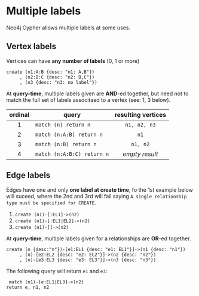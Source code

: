 # Multiple labels

Neo4j Cypher allows multiple labels at some uses.

## Vertex labels

Vertices can have **any number of labels** (0, 1 or more)

```
create (n1:A:B {desc: "n1: A,B"})
     , (n2:B:C {desc: "n2: B,C"})
     , (n3 {desc: "n3: no label"})
```

At **query-time**, multiple labels given are **AND**-ed together, but need not to match the full set of labels associtaed to a vertex (see: 1, 3 below).

| ordinal | query | resulting vertices |
| :-----: | ----- | :----------------: |
| 1 | `match (n) return n` | `n1, n2, n3` |
| 2 | `match (n:A:B) return n` | `n1` |
| 3 | `match (n:B) return n` | `n1, n2` |
| 4 | `match (n:A:B:C) return n` | _empty result_ |

## Edge labels

Edges have one and only **one label at create time**, fo the 1st example below will suceed,
where the 2nd and 3rd will fail saying
`A single relationship type must be specified for CREATE`.

1. `create (n1)-[:EL1]->(n2)`
2. `create (n1)-[:EL1|EL2]->(n2)`
3. `create (n1)-[]->(n2)`

At **query-time**, multiple labels given for a relationships are **OR**-ed together.

```
create (n {desc:"n"})-[e1:EL1 {desc: "e1: EL1"}]->(n1 {desc: "n1"})
     , (n)-[e2:EL2 {desc: "e2: EL2"}]->(n2 {desc: "n2"})
     , (n)-[e3:EL3 {desc: "e3: EL3"}]->(n3 {desc: "n3"})
```

The following query will return `e1` and `e3`:

```
 match (n1)-[e:EL1|EL3]->(n2)
return e, n1, n2
```
